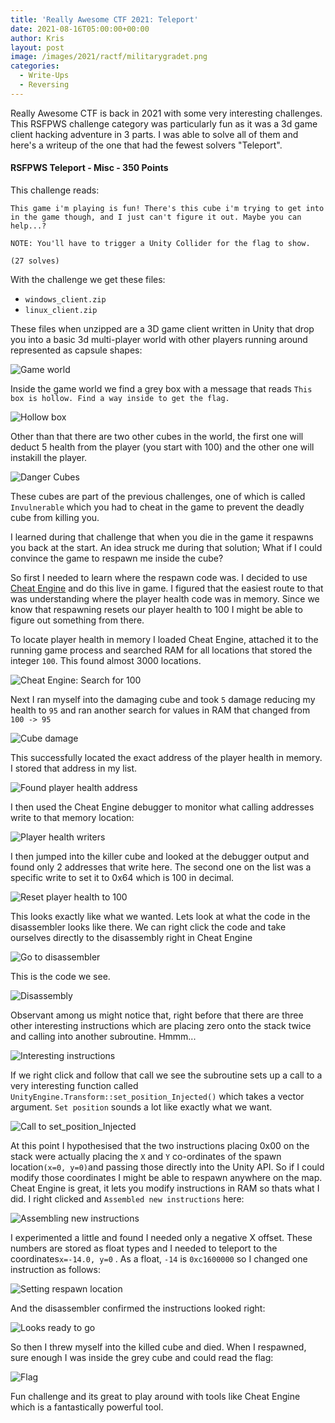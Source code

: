 ```yaml
---
title: 'Really Awesome CTF 2021: Teleport'
date: 2021-08-16T05:00:00+00:00
author: Kris
layout: post
image: /images/2021/ractf/militarygradet.png
categories:
  - Write-Ups
  - Reversing
---
```

Really Awesome CTF is back in 2021 with some very interesting challenges. This RSFPWS challenge category was particularly fun as it was a 3d game client hacking adventure in 3 parts. I was able to solve all of them and here's a writeup of the one that had the fewest solvers "Teleport".

#### RSFPWS Teleport - Misc - 350 Points

This challenge reads:

```
This game i'm playing is fun! There's this cube i'm trying to get into in the game though, and I just can't figure it out. Maybe you can help...?

NOTE: You'll have to trigger a Unity Collider for the flag to show.

(27 solves)
```

With the challenge we get these files:

* `windows_client.zip`
* `linux_client.zip`

These files when unzipped are a 3D game client written in Unity that drop you into a basic 3d multi-player world with other players running around represented as capsule shapes:

![Game world](/images/2021/ractf/teleport1.PNG)

Inside the game world we find a grey box with a message that reads `This box is hollow. Find a way inside to get the flag.`

![Hollow box](/images/2021/ractf/teleport1a.PNG)

Other than that there are two other cubes in the world, the first one will deduct 5 health from the player (you start with 100) and the other one will instakill the player.

![Danger Cubes](/images/2021/ractf/teleport1b.PNG)

These cubes are part of the previous challenges, one of which is called `Invulnerable` which you had to cheat in the game to prevent the deadly cube from killing you. 

I learned during that challenge that when you die in the game it respawns you back at the start. An idea struck me during that solution; What if I could convince the game to respawn me inside the cube?

So first I needed to learn where the respawn code was. I decided to use [Cheat Engine](https://www.cheatengine.org/) and do this live in game. I figured that the easiest route to that was understanding where the player health code was in memory. Since we know that respawning resets our player health to 100 I might be able to figure out something from there.

To locate player health in memory I loaded Cheat Engine, attached it to the running game process and searched RAM for all locations that stored the integer `100`. This found almost 3000 locations.

![Cheat Engine: Search for 100](/images/2021/ractf/teleport2.PNG)

Next I ran myself into the damaging cube and took `5` damage reducing my health to `95` and ran another search for values in RAM that changed from `100 -> 95`

![Cube damage](/images/2021/ractf/teleport3.PNG)

This successfully located the exact address of the player health in memory. I stored that address in my list.

![Found player health address](/images/2021/ractf/teleport4.PNG)

I then used the Cheat Engine debugger to monitor what calling addresses write to that memory location:

![Player health writers](/images/2021/ractf/teleport5.PNG)

I then jumped into the killer cube and looked at the debugger output and found only 2 addresses that write here. The second one on the list was a specific write to set it to 0x64 which is 100 in decimal. 

![Reset player health to 100](/images/2021/ractf/teleport6.PNG)

This looks exactly like what we wanted. Lets look at what the code in the disassembler looks like there. We can right click the code and take ourselves directly to the disassembly right in Cheat Engine

![Go to disassembler](/images/2021/ractf/teleport7.PNG)

This is the code we see.

![Disassembly](/images/2021/ractf/teleport8.PNG)

Observant among us might notice that, right before that there are three other interesting instructions which are placing zero onto the stack twice and calling into another subroutine. Hmmm...

![Interesting instructions](/images/2021/ractf/teleport9.PNG)

If we right click and follow that call we see the subroutine sets up a call to a very interesting function called `UnityEngine.Transform::set_position_Injected()` which takes a vector argument. `Set position` sounds a lot like exactly what we want.

![Call to set_position_Injected](/images/2021/ractf/teleport10.PNG)

At this point I hypothesised that the two instructions placing 0x00 on the stack were actually placing the `X` and `Y` co-ordinates of the spawn location`(x=0, y=0)`and passing those directly into the Unity API. So if I could modify those coordinates I might be able to respawn anywhere on the map. Cheat Engine is great, it lets you modify instructions in RAM so thats what I did. I right clicked and `Assembled new instructions` here:

![Assembling new instructions](/images/2021/ractf/teleport11.PNG)

I experimented a little and found I needed only a negative X offset. These numbers are stored as float types and I needed to teleport to the coordinates`x=-14.0, y=0` . As a float, `-14` is `0xc1600000` so I changed one instruction  as follows:

![Setting respawn location](/images/2021/ractf/teleport12.PNG)

And the disassembler confirmed the instructions looked right:

![Looks ready to go](/images/2021/ractf/teleport13.PNG)

So then I threw myself into the killed cube and died. When I respawned, sure enough I was inside the grey cube and could read the flag:

![Flag](/images/2021/ractf/teleport15.PNG)

Fun challenge and its great to play around with tools like Cheat Engine which is a fantastically powerful tool.



